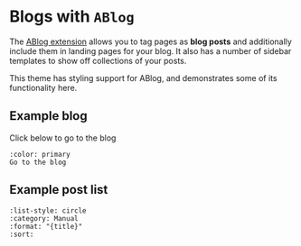 # Blogs with `ABlog`

The [ABlog extension](https://ablog.readthedocs.io/) allows you to tag pages as **blog posts** and additionally include them in landing pages for your blog.
It also has a number of sidebar templates to show off collections of your posts.

This theme has styling support for ABlog, and demonstrates some of its functionality here.

## Example blog

Click below to go to the blog

```{button-link} ../demo/blog/index.html
:color: primary
Go to the blog
```

## Example post list

```{postlist}
:list-style: circle
:category: Manual
:format: "{title}"
:sort:
```
